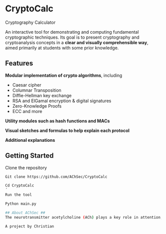 # CryptoCalc
Cryptography Calculator

An interactive tool for demonstrating and computing fundamental cryptographic techniques. Its goal is to present cryptography and cryptoanalysis concepts in a **clear and visually comprehensible way**, aimed primarily at students with some prior knowledge. 

## Features ##
**Modular implementation of crypto algorithms**, including
-	Caesar cipher
-	Columnar Transposition
-	Diffie-Hellman key exchange
-	RSA and ElGamal encryption & digital signatures
-	Zero-Knowledge Proofs
-	ECC and more
  
**Utility modules such as hash functions and MACs**

**Visual sketches and formulas to help explain each protocol**

**Additional explanations**

## Getting Started ##
Clone the repository

```bash
Git clone https://github.com/AChSec/CryptoCalc

Cd CryptoCalc
´
Run the tool

Python main.py

## About AChSec ## 
The neurotransmitter acetylcholine (ACh) plays a key role in attention, learning and action within the human brain. Just as ACh facilitates rapid neural responses, AChSec focuses on active, adaptive, and human-centered cybersecurity.

A project by Christian
